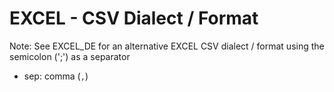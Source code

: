 # EXCEL - CSV Dialect / Format

Note: See EXCEL_DE for an alternative EXCEL CSV dialect / format using the semicolon (';') as a separator


- sep: comma (`,`)


